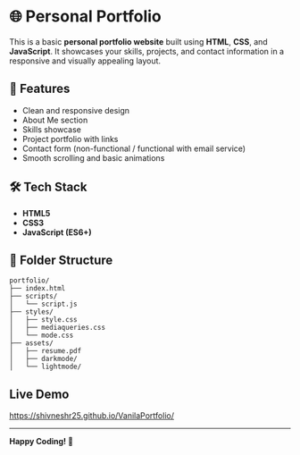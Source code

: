 # 🌐 Personal Portfolio

This is a basic **personal portfolio website** built using **HTML**, **CSS**, and **JavaScript**. It showcases your skills, projects, and contact information in a responsive and visually appealing layout.

## 🚀 Features

- Clean and responsive design
- About Me section
- Skills showcase
- Project portfolio with links
- Contact form (non-functional / functional with email service)
- Smooth scrolling and basic animations

## 🛠️ Tech Stack

- **HTML5**  
- **CSS3**  
- **JavaScript (ES6+)**

## 📁 Folder Structure

```
portfolio/
├── index.html
├── scripts/
│   └── script.js
├── styles/
│   ├── style.css
│   ├── mediaqueries.css
│   └── mode.css
├── assets/
│   ├── resume.pdf
│   ├── darkmode/
│   └── lightmode/

```

## Live Demo ##
https://shivneshr25.github.io/VanilaPortfolio/



---

**Happy Coding! 🎨**
